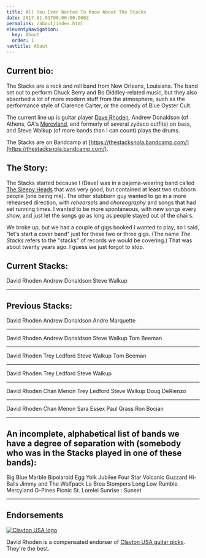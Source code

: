 ```yaml
---
title: All You Ever Wanted To Know About The Stacks
date: 2017-01-01T00:00:00.000Z
permalink: /about/index.html
eleventyNavigation:
  key: About
  order: 1
navtitle: About
---
```


Current bio:
-----

The Stacks are a rock and roll band from New Orleans, Louisiana. The band set out to perform Chuck Berry and Bo Diddley-related music, but they also absorbed a lot of more modern stuff from the atmosphere, such as the performance style of Clarence Carter, or the comedy of Blue Oyster Cult.

The current line up is guitar player [Dave Rhoden](https://davidrhoden.com), Andrew Donaldson (of Athens, GA's [Mercyland](https://mercyland-athens.bandcamp.com/album/we-never-lost-a-single-game), and formerly of several zydeco outfits) on bass, and Steve Walkup (of more bands than I can count) plays the drums.

The Stacks are on Bandcamp at [https://thestacksnola.bandcamp.com/](https://thestacksnola.bandcamp.com/).


The Story:
-----

The Stacks started because I (Dave) was in a pajama-wearing band called [The Sleepy Heads](https://sleepy-heads.bandcamp.com/album/sleepy-heads) that was very good, but contained at least two stubborn people (one being me). The other stubborn guy wanted to go in a more rehearsed direction, with _rehearsals_ and _choreography_ and songs that had set running times. I wanted to be more spontaneous, with new songs every show, and just let the songs go as long as people stayed out of the chairs.

We broke up, but we had a couple of gigs booked I wanted to play, so I said, "let's start a cover band" just for these two or three gigs. (The name <i>The Stacks</i> refers to the "stacks" of records we would be covering.) That was about twenty years ago. I guess we just forgot to stop.

 Current Stacks:
-----
 
 David Rhoden
 Andrew Donaldson
 Steve Walkup
 
-----
 Previous Stacks:
-----

 David Rhoden
 Andrew Donaldson
 Andre Marquette

 -----
 
 David Rhoden
 Andrew Donaldson 
 Steve Walkup
 Tom Beeman

 -----

 David Rhoden
 Trey Ledford
 Steve Walkup
 Tom Beeman

 -----

 David Rhoden
 Trey Ledford
 Steve Walkup

 -----

 David Rhoden
 Chan Menon
 Trey Ledford
 Steve Walkup
 Doug DeRienzo

 -----

 David Rhoden
 Chan Menon
 Sara Essex
 Paul Grass
 Ron Bocian

-----
 An incomplete, alphabetical list of bands we have a degree of separation with (somebody who was in the Stacks played in one of these bands):
-----

Big Blue Marble
Bipolaroid
Egg Yolk Jubilee
Four Star Volcanic
Guzzard
Hi-Balls
Jimmy and The Wolfpack
La Brea Stompers
Long Low Rumble
Mercyland
O-Pines
Picnic
St. Lorelei
Sunrise : Sunset

-----

Endorsements
-----

[![Clayton USA logo](/static/images/clayton_logo1.png)](https://www.steveclayton.com/)

David Rhoden is a compensated endorser of [Clayton USA guitar picks](https://www.steveclayton.com/).
They're the best.
